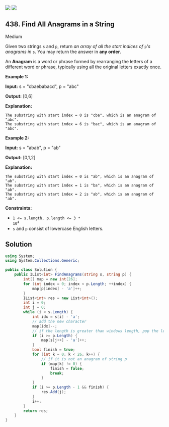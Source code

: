 [![](https://img.shields.io/github/stars/javadev/LeetCode-in-All?label=Stars&style=flat-square)](https://github.com/javadev/LeetCode-in-All)
[![](https://img.shields.io/github/forks/javadev/LeetCode-in-All?label=Fork%20me%20on%20GitHub%20&style=flat-square)](https://github.com/javadev/LeetCode-in-All/fork)

## 438\. Find All Anagrams in a String

Medium

Given two strings `s` and `p`, return _an array of all the start indices of_ `p`_'s anagrams in_ `s`. You may return the answer in **any order**.

An **Anagram** is a word or phrase formed by rearranging the letters of a different word or phrase, typically using all the original letters exactly once.

**Example 1:**

**Input:** s = "cbaebabacd", p = "abc"

**Output:** [0,6]

**Explanation:**

    The substring with start index = 0 is "cba", which is an anagram of "abc".
    The substring with start index = 6 is "bac", which is an anagram of "abc". 

**Example 2:**

**Input:** s = "abab", p = "ab"

**Output:** [0,1,2]

**Explanation:**

    The substring with start index = 0 is "ab", which is an anagram of "ab".
    The substring with start index = 1 is "ba", which is an anagram of "ab".
    The substring with start index = 2 is "ab", which is an anagram of "ab". 

**Constraints:**

*   <code>1 <= s.length, p.length <= 3 * 10<sup>4</sup></code>
*   `s` and `p` consist of lowercase English letters.

## Solution

```csharp
using System;
using System.Collections.Generic;

public class Solution {
    public IList<int> FindAnagrams(string s, string p) {
        int[] map = new int[26];
        for (int index = 0; index < p.Length; ++index) {
            map[p[index] - 'a']++;
        }
        IList<int> res = new List<int>();
        int i = 0;
        int j = 0;
        while (i < s.Length) {
            int idx = s[i] - 'a';
            // add the new character
            map[idx]--;
            // if the length is greater than windows length, pop the left charcater in the window
            if (i >= p.Length) {
                map[s[j++] - 'a']++;
            }
            bool finish = true;
            for (int k = 0; k < 26; k++) {
                // if it is not an anagram of string p
                if (map[k] != 0) {
                    finish = false;
                    break;
                }
            }
            if (i >= p.Length - 1 && finish) {
                res.Add(j);
            }
            i++;
        }
        return res;
    }
}
```